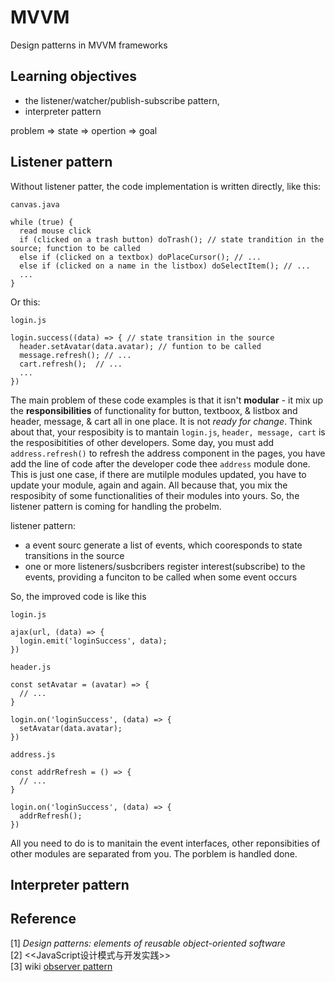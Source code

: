 # MVVM
Design patterns in MVVM frameworks

## Learning objectives
- the listener/watcher/publish-subscribe pattern, 
- interpreter pattern

problem => state => opertion => goal

## Listener pattern
Without listener patter, the code implementation is written directly, like this: 
```
canvas.java

while (true) {
  read mouse click
  if (clicked on a trash button) doTrash(); // state trandition in the source; function to be called
  else if (clicked on a textbox) doPlaceCursor(); // ...
  else if (clicked on a name in the listbox) doSelectItem(); // ...
  ...
}
```

Or this:
```
login.js

login.success((data) => { // state transition in the source
  header.setAvatar(data.avatar); // funtion to be called
  message.refresh(); // ...
  cart.refresh();  // ...
  ...
})  
```

The main problem of these code examples is that it isn't **modular** - it mix up the 
**responsibilities** of functionality for button, textboox, & listbox and header, message, 
& cart all in one place. It is not *ready for change*.
Think about that, your resposibity is to mantain `login.js`, `header, message, cart` is 
the resposibitities of other developers. Some day, you must add `address.refresh()` to 
refresh the address component in the pages, you have add the line of code after the 
developer code thee `address` module done. This is just one case, if there are mutilple 
modules updated, you have to update your module, again and again. All because that, you 
mix the resposibity of some functionalities of their modules into yours.
So, the listener pattern is coming for handling the probelm.

listener pattern:
- a event sourc generate a list of events, which cooresponds to state 
transitions in the source
- one or more listeners/susbcribers register interest(subscribe) to the events, providing 
a funciton to be called when some event occurs

So, the improved code is like this
```
login.js

ajax(url, (data) => {
  login.emit('loginSuccess', data);
})
```

```
header.js

const setAvatar = (avatar) => {
  // ...
}

login.on('loginSuccess', (data) => {
  setAvatar(data.avatar);
})

address.js

const addrRefresh = () => {
  // ...
}

login.on('loginSuccess', (data) => {
  addrRefresh();
})
```
All you need to do is to manitain the event interfaces, other reponsibities of other modules 
are separated from you. The porblem is handled done.





## Interpreter pattern
  











## Reference 
[1] *Design patterns: elements of reusable object-oriented software* <br>
[2] <<JavaScript设计模式与开发实践>> <br>
[3] wiki [observer pattern](https://en.wikipedia.org/wiki/Observer_pattern)
